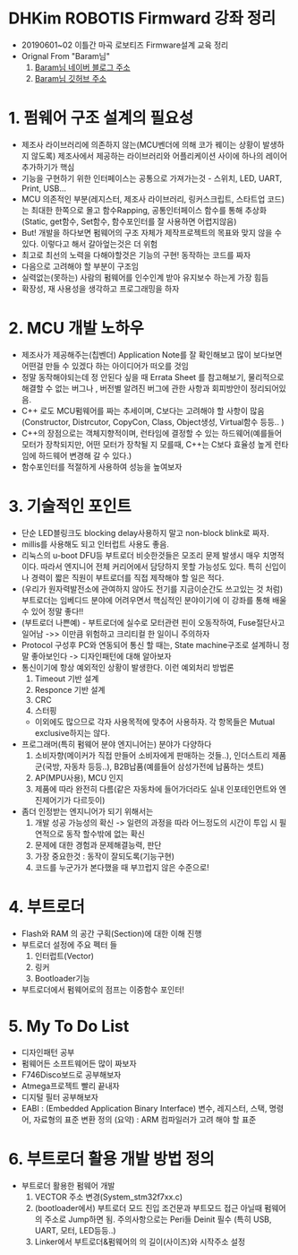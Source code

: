 # DHKim ROBOTIS Firmward 강좌 정리
 * 20190601~02 이틀간 마곡 로보티즈 Firmware설계 교육 정리
 * Orignal From "Baram님" 
     1. [Baram님 네이버 블로그 주소](https://blog.naver.com/chcbaram/221337996036)
     2. [Baram님 깃허브 주소](https://github.com/chcbaram)
# 1. 펌웨어 구조 설계의 필요성
 * 제조사 라이브러리에 의존하지 않는(MCU벤더에 의해 코가 꿰이는 상황이 발생하지 않도록) 제조사에서 제공하는 라이브러리와 어플리케이션 사이에 하나의 레이어 추가하기가 핵심
 * 기능을 구현하기 위한 인터페이스는 공통으로 가져가는것 - 스위치, LED, UART, Print, USB...
 * MCU 의존적인 부분(레지스터, 제조사 라이브러리, 링커스크립트, 스타트업 코드)는 최대한 한쪽으로 몰고 함수Rapping, 공통인터페이스 함수를 통해 추상화 (Static, get함수, Set함수, 함수포인터를 잘 사용하면 어렵지않음)
 * But! 개발을 하다보면 펌웨어의 구조 자체가 제작프로젝트의 목표와 맞지 않을 수 있다. 이렇다고 해서 갈아엎는것은 더 위험
 * 최고로 최선의 노력을 다해야할것은 기능의 구현! 동작하는 코드를 짜자
 * 다음으로 고려해야 할 부분이 구조임
 * 실력없는(못하는) 사람의 펌웨어를 인수인계 받아 유지보수 하는게 가장 힘듬
 * 확장성, 재 사용성을 생각하고 프로그래밍을 하자
# 2. MCU 개발 노하우
 * 제조사가 제공해주는(칩벤더) Application Note를 잘 확인해보고 많이 보다보면 어떤걸 만들 수 있겠다 하는 아이디어가 떠오를 것임
 * 정말 동작해야되는데 정 안된다 싶을 때 Errata Sheet 를 참고해보기, 물리적으로 해결할 수 없는 버그나 , 버전별 알려진 버그에 관한 사항과 회피방안이 정리되어있음.
 * C++ 로도 MCU펌웨어를 짜는 추세이며, C보다는 고려해야 할 사항이 많음(Constructor, Distrcutor, CopyCon, Class, Object생성, Virtual함수 등등.. )
 * C++의 장점으로는 객체지향적이며, 런타임에 결정할 수 있는 하드웨어(예를들어 모터가 장착되지만, 어떤 모터가 장착될 지 모를때, C++는 C보다 효율성 높게 런타임에 하드웨어 변경해 갈 수 있다.)
 * 함수포인터를 적절하게 사용하여 성능을 높여보자
# 3. 기술적인 포인트
 * 단순 LED블링크도 blocking delay사용하지 말고 non-block blink로 짜자.
 * millis를 사용해도 되고 인터럽트 사용도 좋음.
 * 리눅스의 u-boot DFU등 부트로더 비슷한것들은 모조리 문제 발생시 매우 치명적이다. 따라서 엔지니어 전체 커리어에서 담당하지 못할 가능성도 있다. 특히 신입이나 경력이 짧은 직원이 부트로더를 직접 제작해야 할 일은 적다.
 * (우리가 원자력발전소에 관여하지 않아도 전기를 지금이순간도 쓰고있는 것 처럼) 부트로더는 임베디드 분야에 어려우면서 핵심적인 분야이기에 이 강좌를 통해 배울수 있어 정말 좋다!!
 * (부트로더 나쁜예) - 부트로더에 실수로 모터관련 핀이 오동작하여, Fuse절단사고 일어남 ->> 이만큼 위험하고 크리티컬 한 일이니 주의하자
 * Protocol 구성후 PC와 연동되어 통신 할 때는, State machine구조로 설계하니 정말 좋아보인다 -> 디자인패턴에 대해 알아보자
 * 통신이기에 항상 예외적인 상황이 발생한다. 이런 예외처리 방법론
   1. Timeout 기반 설계
   2. Responce 기반 설계
   3. CRC
   4. 스터핑
    * 이외에도 많으므로 각자 사용목적에 맞추어 사용하자. 각 항목들은 Mutual exclusive하지는 않다.
 * 프로그래머(특히 펌웨어 분야 엔지니어는) 분야가 다양하다 
   1. 소비자향(메이커가 직접 만들어 소비자에게 판매하는 것들..), 인더스트리 제품군(국방, 자동차 등등..), B2B납품(예를들어 삼성가전에 납품하는 셋트)
   2. AP(MPU사용), MCU 인지
   3. 제품에 따라 완전히 다름(같은 자동차에 들어가더라도 실내 인포테인먼트와 엔진제어기가 다르듯이)
 * 좀더 인정받는 엔지니어가 되기 위해서는 
   1. 개발 성공 가능성의 확신 -> 일련의 과정을 따라 어느정도의 시간이 투입 시 필연적으로 동작 할수밖에 없는 확신
   2. 문제에 대한 경험과 문제해결능력, 판단
   3. 가장 중요한것 : 동작이 잘되도록(기능구현)
   4. 코드를 누군가가 본다했을 때 부끄럽지 않은 수준으로!


# 4.  부트로더
 * Flash와 RAM 의 공간 구획(Section)에 대한 이해 진행
 * 부트로더 설정에 주요 펙터 들
   1. 인터럽트(Vector)
   2. 링커
   3. Bootloader기능
 * 부트로더에서 펌웨어로의 점프는 이중함수 포인터!

# 5. My To Do List
  * 디자인패턴 공부
  * 펌웨어든 소프트웨어든 많이 짜보자
  * F746Disco보드로 공부해보자
  * Atmega프로젝트 빨리 끝내자
  * 디지털 필터 공부해보자
  * EABI : (Embedded Application Binary Interface) 변수, 레지스터, 스택, 명령어, 자료형의 표준 변환 정의  (요약) : ARM 컴파일러가 고려 해야 할 표준
# 6. 부트로더 활용 개발 방법 정의 
  * 부트로더 활용한 펌웨어 개발
    1. VECTOR 주소 변경(System_stm32f7xx.c)
    2. (bootloader에서) 부트로더 모드 진입 조건문과 부트모드 접근 아닐때 펌웨어의 주소로 Jump하면 됨. 주의사항으로는 Peri들 Deinit 필수 (특히 USB, UART, 모터, LED등등..)
    3. Linker에서 부트로더&펌웨어의 의 길이(사이즈)와 시작주소 설정
